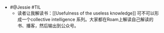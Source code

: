 - #@Jessie #TIL
    - 读者让我解读书：[[Usefulness of the useless knowledge]] 可不可以形成一个collective intelligence 系列。大家都在Roam上解读自己解读的书、播客，然后输出到公众号。
